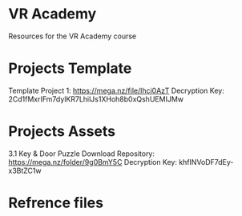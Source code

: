 # VR Academy
Resources for the VR Academy course

# Projects Template


Template Project 1: https://mega.nz/file/lhcj0AzT
Decryption Key: 2Cd1fMxrIFm7dylKR7LhilJs1XHoh8b0xQshUEMIJMw

# Projects Assets


3.1 Key & Door Puzzle
Download Repository: https://mega.nz/folder/9g0BmY5C
Decryption Key: khfINVoDF7dEy-x3BtZC1w


# Refrence files
